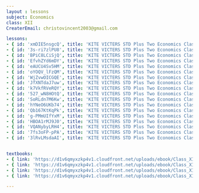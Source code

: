 ```yaml
--- 
layout : lessons 
subject: Economics
class: XII
CreaterEmail: christovincent2003@gmail.com

lessons:
- { id: 'xmDIE5nsgcQ', title: 'KITE VICTERS STD Plus Two Economics Class 01 (First Bell-ഫസ്റ്റ് ബെല്‍)' }
- { id: '3s-ri7zlPU8', title: 'KITE VICTERS STD Plus Two Economics Class 02 (First Bell-ഫസ്റ്റ് ബെല്‍)' }
- { id: 'BPiC8LCiSjQ', title: 'KITE VICTERS STD Plus Two Economics Class 03 (First Bell-ഫസ്റ്റ് ബെല്‍)' }
- { id: 'EfvhZYd6mDY', title: 'KITE VICTERS STD Plus Two Economics Class 04 (First Bell-ഫസ്റ്റ് ബെല്‍)' }
- { id: 'eAUCU4Sv5HM', title: 'KITE VICTERS STD Plus Two Economics Class 05 (First Bell-ഫസ്റ്റ് ബെല്‍)' }
- { id: 'oYOQV_lFzQM', title: 'KITE VICTERS STD Plus Two Economics Class 06 (First Bell-ഫസ്റ്റ് ബെല്‍)' }
- { id: 'WjZvwOICGQE', title: 'KITE VICTERS STD Plus Two Economics Class 07 (First Bell-ഫസ്റ്റ് ബെല്‍)' }
- { id: 'JfXNTdaJ7uw', title: 'KITE VICTERS STD Plus Two Economics Class 08 (First Bell-ഫസ്റ്റ് ബെല്‍)' }
- { id: 'k7VkfRVeRQY', title: 'KITE VICTERS STD Plus Two Economics Class 09 (First Bell-ഫസ്റ്റ് ബെല്‍)' }
- { id: '527_wN8HOtQ', title: 'KITE VICTERS STD Plus Two Economics Class 10 (First Bell-ഫസ്റ്റ് ബെല്‍)' }
- { id: 'SoRLdn7M6Kw', title: 'KITE VICTERS STD Plus Two Economics Class 11 (First Bell-ഫസ്റ്റ് ബെല്‍)' }
- { id: 'hYNeO6UKb74', title: 'KITE VICTERS STD Plus Two Economics Class 12 (First Bell-ഫസ്റ്റ് ബെല്‍)' }
- { id: 'Qb167KtKqPk', title: 'KITE VICTERS STD Plus Two Economics Class 13 (First Bell-ഫസ്റ്റ് ബെല്‍)' }
- { id: 'g-PMmUIfYxM', title: 'KITE VICTERS STD Plus Two Economics Class 14 (First Bell-ഫസ്റ്റ് ബെല്‍)' }
- { id: 'HBOA1rMJ9J0', title: 'KITE VICTERS STD Plus Two Economics Class 15 (First Bell-ഫസ്റ്റ് ബെല്‍)' }
- { id: 'VQANybyLRH4', title: 'KITE VICTERS STD Plus Two Economics Class 16 (First Bell-ഫസ്റ്റ് ബെല്‍)' }
- { id: '7fs3oFP-pPA', title: 'KITE VICTERS STD Plus Two Economics Class 17 (First Bell-ഫസ്റ്റ് ബെല്‍)' }
- { id: '3lRvLMsdaAI', title: 'KITE VICTERS STD Plus Two Economics Class 17 (First Bell-ഫസ്റ്റ് ബെല്‍)' }


textbooks:
- { link: 'https://d1v6qmyxzkp4v1.cloudfront.net/uploads/ebook/Class_XII/MAL_MED/Economics-Introductory%20Macroeconomics.pdf', title: 'Macroeconomics' , medium: 'Malayalam' }
- { link: 'https://d1v6qmyxzkp4v1.cloudfront.net/uploads/ebook/Class_XII/MAL_MED/Economics-Introductory%20Microeconomics.pdf', title: 'Macroeconomics' , medium: 'Malayalam' }
- { link: 'https://d1v6qmyxzkp4v1.cloudfront.net/uploads/ebook/Class_XII/Economics/Micro.pdf', title: 'Microeconomics ' , medium: 'English' }
- { link: 'https://d1v6qmyxzkp4v1.cloudfront.net/uploads/ebook/Class_XII/Economics/Macro.pdf', title: 'Macroeconomics ' , medium: 'English' }

---
```

